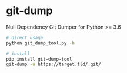 # git-dump

Null Dependency Git Dumper for Python >= 3.6

```bash
# direct usage
python git_dump_tool.py -h

# install
pip install git-dump-tool
git-dump -u https://target.tld/.git/
```
